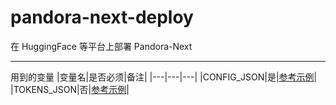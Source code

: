 # pandora-next-deploy
在 HuggingFace 等平台上部署 Pandora-Next

---

  用到的变量
  |变量名|是否必须|备注|
  |---|---|---|
  |CONFIG_JSON|是|[参考示例](https://github.com/pandora-next/deploy#config-%E9%85%8D%E7%BD%AE)|
  |TOKENS_JSON|否|[参考示例](https://github.com/pandora-next/deploy#tokens-%E9%85%8D%E7%BD%AE)|
